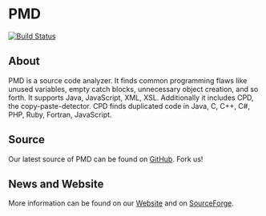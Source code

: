 PMD
===

[![Build Status](https://travis-ci.org/pmd/pmd.svg?branch=master)](https://travis-ci.org/pmd/pmd)

About
-----
PMD is a source code analyzer. It finds common programming flaws like unused variables, empty catch blocks,
unnecessary object creation, and so forth. It supports Java, JavaScript, XML, XSL.
Additionally it includes CPD, the copy-paste-detector. CPD finds duplicated code in
Java, C, C++, C#, PHP, Ruby, Fortran, JavaScript.

Source
------
Our latest source of PMD can be found on [GitHub]. Fork us!

News and Website
----------------
More information can be found on our [Website] and on [SourceForge].


[GitHub]: https://github.com/pmd/pmd
[Website]: https://pmd.github.io
[SourceForge]: https://sourceforge.net/projects/pmd/
